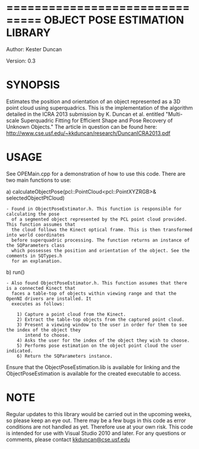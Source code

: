 ===============================
OBJECT POSE ESTIMATION LIBRARY
===============================

Author: Kester Duncan

Version: 0.3


SYNOPSIS
========

Estimates the position and orientation of an object represented as a 3D point cloud using superquadrics. 
This is the implementation of the algorithm detailed in the ICRA 2013 submission by K. Duncan et al. entitled 
"Multi-scale Superquadric Fitting for Efficient Shape and Pose Recovery of Unknown Objects." The article in question 
can be found here: http://www.cse.usf.edu/~kkduncan/research/DuncanICRA2013.pdf


USAGE
=====

See OPEMain.cpp for a demonstration of how to use this code. There are two main functions to use:
  
  a) calculateObjectPose(pcl::PointCloud\<pcl::PointXYZRGB\>& selectedObjectPtCloud)
  
    - Found in ObjectPoseEstimator.h. This function is responsible for calculating the pose
      of a segmented object represented by the PCL point cloud provided. This function assumes that
      the cloud follows the Kinect optical frame. This is then transformed into world coordinates
      before superquadric processing. The function returns an instance of the SQParameters class
      which possesses the position and orientation of the object. See the comments in SQTypes.h
      for an explanation.
      
  
  b) run()
  
    - Also found ObjectPoseEstimator.h. This function assumes that there is a connected Kinect that
      faces a table-top of objects within viewing range and that the OpenNI drivers are installed. It 
      executes as follows: 
      
        1) Capture a point cloud from the Kinect.
        2) Extract the table-top objects from the captured point cloud.
        3) Present a viewing window to the user in order for them to see the index of the object they
           intend to choose.
        4) Asks the user for the index of the object they wish to choose.
        5) Performs pose estimation on the object point cloud the user indicated.
        6) Return the SQParameters instance.
        
Ensure that the ObjectPoseEstimation.lib is available for linking and the ObjectPoseEstimation is
available for the created executable to access.

        
NOTE
====

Regular updates to this library would be carried out in the upcoming weeks, so please keep an eye out. There
may be a few bugs in this code as error conditions are not handled as yet. Therefore use at your own
risk. This code is intended for use with Visual Studio 2010 and later. 
For any questions or comments, please contact kkduncan@cse.usf.edu
        
